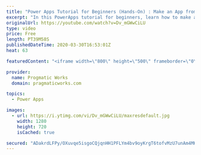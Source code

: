 ```yaml
---
title: "Power Apps Tutorial for Beginners (Hands-On) : Make an App from Scratch"
excerpt: "In this PowerApps tutorial for beginners, learn how to make an application using PowerApps from scratch. To make this fun and interactive, the tutorial will be one that you can build with me step-by-step. Join live so you can interactively ask questions! We'll be building a park inspection application."
originalUrl: https://youtube.com/watch?v=Dv_mGWwCiLU
type: video
price: Free
length: PT39M58S
publishedDateTime: 2020-03-30T16:53:01Z
heat: 63

featuredContent: "<iframe width=\"800\" height=\"500\" frameborder=\"0\" src=\"https://www.youtube.com/embed/Dv_mGWwCiLU\" allow=\"accelerometer; autoplay; encrypted-media; gyroscope; picture-in-picture\" allowfullscreen></iframe>"

provider:
  name: Progmatic Works
  domain: pragmaticworks.com

topics:
  - Power Apps

images:
  - url: https://i.ytimg.com/vi/Dv_mGWwCiLU/maxresdefault.jpg
    width: 1280
    height: 720
    isCached: true

secured: "ADakrdLFPy/OXuvqe5isgoCQjqnHH1PFLYm4bv9oyKrgT6tofvMzU7unAm4MKZu5LDq0dGh3WrAFbA4YWlJ3lqEuLbwCRMFxYwovw8ocRGlYh2J3d6qsFGjBrRwtRk0GOQ6+rPsRWMyqZTdPJd9BUT9aCwN0O9dqkLEJ+UZSpYVEJpHkGPLmcH01od9s9LFy+e/DKXwV+rDCcxkoFjQk97yeDZBfaqOeDMKsQ+/3X4Kte9jgInjlB3XROsrr/6nYYGrTQyA+EIL9C6WVFai7LSGX96scMxXG8jH74MsaeK3CPm8NkS0If0UkHMMpZUTkO57xJhKqfvRQk2/a6UAfRQFgDIStF2xco0+B/qw0o/wLPXgM9OVbZqJ0seInGygd3hFKgB8e8nOeH5s9iEQNWHZIJm/fchRdUR4ajdE1avc=;BUFRA1W0BDOBfO6lmJl2Gg=="
---
```


